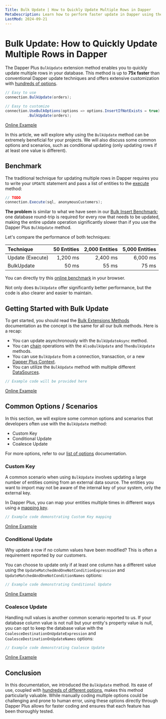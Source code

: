 ```yaml
---
Title: Bulk Update | How to Quickly Update Multiple Rows in Dapper
MetaDescription: Learn how to perform faster update in Dapper using the Bulk Update method, understand why it's essential, and explore some common scenarios.
LastMod: 2024-09-21
---
```


# Bulk Update: How to Quickly Update Multiple Rows in Dapper

The Dapper Plus `BulkUpdate` extension method enables you to quickly update multiple rows in your database. This method is up to **75x faster** than conventional Dapper update techniques and offers extensive customization with [hundreds of options](/options).

```csharp
// Easy to use
connection.BulkUpdate(orders);

// Easy to customize
connection.UseBulkOptions(options => options.InsertIfNotExists = true)
          .BulkUpdate(orders);
```

[Online Example](https://dotnetfiddle.net/ltIqrC)

In this article, we will explore why using the `BulkUpdate` method can be extremely beneficial for your projects. We will also discuss some common options and scenarios, such as conditional updating (only updating rows if at least one value is different).

## Benchmark

The traditional technique for updating multiple rows in Dapper requires you to write your `UPDATE` statement and pass a list of entities to the [execute](https://www.learndapper.com/non-query) method:

```csharp
// TODO
connection.Execute(sql, anonymousCustomers);
```

**The problem** is similar to what we have seen in our [Bulk Insert Benchmark](/bulk-insert#benchmark); one database round-trip is required for every row that needs to be updated, making the entire update operation significantly slower than if you use the Dapper Plus `BulkUpdate` method.

Let's compare the performance of both techniques:

| Technique         | 50 Entities | 2,000 Entities | 5,000 Entities |
| :---------------- | -----------:| --------------:| --------------:|
| Update (Execute)  | 1,200 ms    | 2,400 ms       | 6,000 ms       |
| BulkUpdate        | 50 ms       | 55 ms          | 75 ms          |

You can directly try this [online benchmark](https://dotnetfiddle.net/CqTwfr) in your browser.

Not only does `BulkUpdate` offer significantly better performance, but the code is also clearer and easier to maintain.

## Getting Started with Bulk Update

To get started, you should read the [Bulk Extensions Methods](/bulk-extensions-methods) documentation as the concept is the same for all our bulk methods. Here is a recap:

- You can update asynchronously with the `BulkUpdateAsync` method.
- You can [chain](/bulk-extensions-methods#chaining) operations with the `AlsoBulkUpdate` and `ThenBulkUpdate` methods.
- You can use `BulkUpdate` from a connection, transaction, or a new [Dapper Plus Context](/dapper-plus-context).
- You can utilize the `BulkUpdate` method with multiple different [DataSources](/datasource).

```csharp
// Example code will be provided here
```

[Online Example](https://dotnetfiddle.net/ltIqrC)

## Common Options / Scenarios

In this section, we will explore some common options and scenarios that developers often use with the `BulkUpdate` method:

- Custom Key
- Conditional Update
- Coalesce Update

For more options, refer to our [list of options](/options) documentation.

### Custom Key

A common scenario when using `BulkUpdate` involves updating a large number of entities coming from an external data source. The entities you want to import may not be aware of the internal key of your system, only the external key.

In Dapper Plus, you can map your entities multiple times in different ways using a [mapping key](/mapping#mapping-key).

```csharp
// Example code demonstrating Custom Key mapping
```

[Online Example](https://dotnetfiddle.net/ltIqrC)

### Conditional Update

Why update a row if no column values have been modified? This is often a requirement reported by our customers.

You can choose to update only if at least one column has a different value using the `UpdateMatchedAndOneNotConditionExpression` and `UpdateMatchedAndOneNotConditionNames` options:

```csharp
// Example code demonstrating Conditional Update
```

[Online Example](https://dotnetfiddle.net/ltIqrC)

### Coalesce Update

Handling null values is another common scenario reported to us. If your database column value is not null but your entity's property value is null, you can opt to keep the database value with the `CoalesceDestinationOnUpdateExpression` and `CoalesceDestinationOnUpdateNames` options:

```csharp
// Example code demonstrating Coalesce Update
```

[Online Example](https://dotnetfiddle.net/ltIqrC)

## Conclusion

In this documentation, we introduced the `BulkUpdate` method. Its ease of use, coupled with [hundreds of different options](/options), makes this method particularly valuable. While manually coding multiple options could be challenging and prone to human error, using these options directly through Dapper Plus allows for faster coding and ensures that each feature has been thoroughly tested.